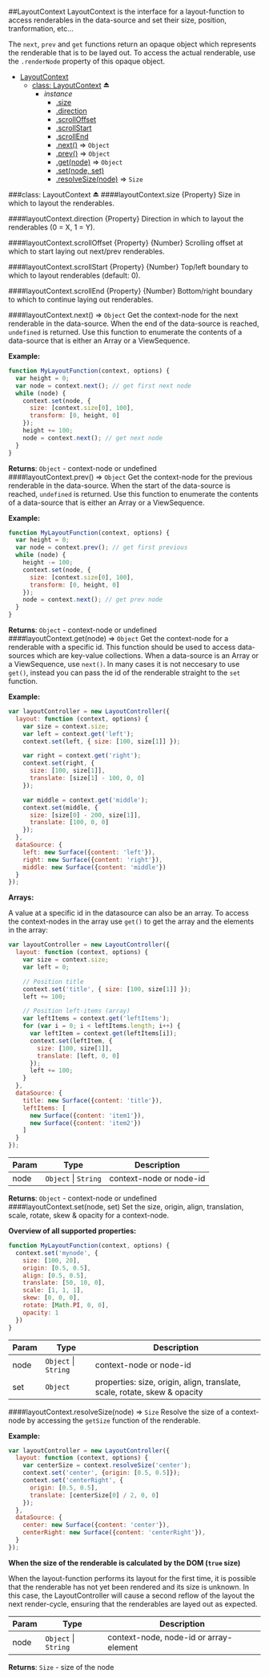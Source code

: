 <a name="module_LayoutContext"></a>
##LayoutContext
LayoutContext is the interface for a layout-function to access
renderables in the data-source and set their size, position, tranformation, etc...

The `next`, `prev` and `get` functions return an opaque object which represents
the renderable that is to be layed out. To access the actual renderable, use the
`.renderNode` property of this opaque object.


* [LayoutContext](#module_LayoutContext)
  * [class: LayoutContext](#exp_module_LayoutContext--LayoutContext) ⏏
    * _instance_
      * [.size](#module_LayoutContext--LayoutContext#size)
      * [.direction](#module_LayoutContext--LayoutContext#direction)
      * [.scrollOffset](#module_LayoutContext--LayoutContext#scrollOffset)
      * [.scrollStart](#module_LayoutContext--LayoutContext#scrollStart)
      * [.scrollEnd](#module_LayoutContext--LayoutContext#scrollEnd)
      * [.next()](#module_LayoutContext--LayoutContext#next) ⇒ <code>Object</code>
      * [.prev()](#module_LayoutContext--LayoutContext#prev) ⇒ <code>Object</code>
      * [.get(node)](#module_LayoutContext--LayoutContext#get) ⇒ <code>Object</code>
      * [.set(node, set)](#module_LayoutContext--LayoutContext#set)
      * [.resolveSize(node)](#module_LayoutContext--LayoutContext#resolveSize) ⇒ <code>Size</code>

<a name="exp_module_LayoutContext--LayoutContext"></a>
###class: LayoutContext ⏏
<a name="module_LayoutContext--LayoutContext#size"></a>
####layoutContext.size
{Property} Size in which to layout the renderables.

<a name="module_LayoutContext--LayoutContext#direction"></a>
####layoutContext.direction
{Property} Direction in which to layout the renderables (0 = X, 1 = Y).

<a name="module_LayoutContext--LayoutContext#scrollOffset"></a>
####layoutContext.scrollOffset
{Property} {Number} Scrolling offset at which to start laying out next/prev renderables.

<a name="module_LayoutContext--LayoutContext#scrollStart"></a>
####layoutContext.scrollStart
{Property} {Number} Top/left boundary to which to layout renderables (default: 0).

<a name="module_LayoutContext--LayoutContext#scrollEnd"></a>
####layoutContext.scrollEnd
{Property} {Number} Bottom/right boundary to which to continue laying out renderables.

<a name="module_LayoutContext--LayoutContext#next"></a>
####layoutContext.next() ⇒ <code>Object</code>
Get the context-node for the next renderable in the data-source. When
the end of the data-source is reached, `undefined` is returned.
Use this function to enumerate the contents of a data-source that is
either an Array or a ViewSequence.

**Example:**

```javascript
function MyLayoutFunction(context, options) {
  var height = 0;
  var node = context.next(); // get first next node
  while (node) {
    context.set(node, {
      size: [context.size[0], 100],
      transform: [0, height, 0]
    });
    height += 100;
    node = context.next(); // get next node
  }
}
```

**Returns**: <code>Object</code> - context-node or undefined  
<a name="module_LayoutContext--LayoutContext#prev"></a>
####layoutContext.prev() ⇒ <code>Object</code>
Get the context-node for the previous renderable in the data-source. When
the start of the data-source is reached, `undefined` is returned.
Use this function to enumerate the contents of a data-source that is
either an Array or a ViewSequence.

**Example:**

```javascript
function MyLayoutFunction(context, options) {
  var height = 0;
  var node = context.prev(); // get first previous
  while (node) {
    height -= 100;
    context.set(node, {
      size: [context.size[0], 100],
      transform: [0, height, 0]
    });
    node = context.next(); // get prev node
  }
}
```

**Returns**: <code>Object</code> - context-node or undefined  
<a name="module_LayoutContext--LayoutContext#get"></a>
####layoutContext.get(node) ⇒ <code>Object</code>
Get the context-node for a renderable with a specific id. This function
should be used to access data-sources which are key-value collections.
When a data-source is an Array or a ViewSequence, use `next()`.
In many cases it is not neccesary to use `get()`, instead you can pass
the id of the renderable straight to the `set` function.

**Example:**

```javascript
var layoutController = new LayoutController({
  layout: function (context, options) {
    var size = context.size;
    var left = context.get('left');
    context.set(left, { size: [100, size[1]] });

    var right = context.get('right');
    context.set(right, {
      size: [100, size[1]],
      translate: [size[1] - 100, 0, 0]
    });

    var middle = context.get('middle');
    context.set(middle, {
      size: [size[0] - 200, size[1]],
      translate: [100, 0, 0]
    });
  },
  dataSource: {
    left: new Surface({content: 'left'}),
    right: new Surface({content: 'right'}),
    middle: new Surface({content: 'middle'})
  }
});
```

**Arrays:**

A value at a specific id in the datasource can also be an array. To access the
context-nodes in the array use `get()` to get the array and the elements in the
array:

```javascript
var layoutController = new LayoutController({
  layout: function (context, options) {
    var size = context.size;
    var left = 0;

    // Position title
    context.set('title', { size: [100, size[1]] });
    left += 100;

    // Position left-items (array)
    var leftItems = context.get('leftItems');
    for (var i = 0; i < leftItems.length; i++) {
      var leftItem = context.get(leftItems[i]);
      context.set(leftItem, {
        size: [100, size[1]],
        translate: [left, 0, 0]
      });
      left += 100;
    }
  },
  dataSource: {
    title: new Surface({content: 'title'}),
    leftItems: [
      new Surface({content: 'item1'}),
      new Surface({content: 'item2'})
    ]
  }
});
```

| Param | Type | Description |
| ----- | ---- | ----------- |
| node | <code>Object</code> \| <code>String</code> | context-node or node-id |

**Returns**: <code>Object</code> - context-node or undefined  
<a name="module_LayoutContext--LayoutContext#set"></a>
####layoutContext.set(node, set)
Set the size, origin, align, translation, scale, rotate, skew & opacity for a context-node.

**Overview of all supported properties:**

```javascript
function MyLayoutFunction(context, options) {
  context.set('mynode', {
    size: [100, 20],
    origin: [0.5, 0.5],
    align: [0.5, 0.5],
    translate: [50, 10, 0],
    scale: [1, 1, 1],
    skew: [0, 0, 0],
    rotate: [Math.PI, 0, 0],
    opacity: 1
  })
}
```

| Param | Type | Description |
| ----- | ---- | ----------- |
| node | <code>Object</code> \| <code>String</code> | context-node or node-id |
| set | <code>Object</code> | properties: size, origin, align, translate, scale, rotate, skew & opacity |

<a name="module_LayoutContext--LayoutContext#resolveSize"></a>
####layoutContext.resolveSize(node) ⇒ <code>Size</code>
Resolve the size of a context-node by accessing the `getSize` function
of the renderable.

**Example:**

```javascript
var layoutController = new LayoutController({
  layout: function (context, options) {
    var centerSize = context.resolveSize('center');
    context.set('center', {origin: [0.5, 0.5]});
    context.set('centerRight', {
      origin: [0.5, 0.5],
      translate: [centerSize[0] / 2, 0, 0]
    });
  },
  dataSource: {
    center: new Surface({content: 'center'}),
    centerRight: new Surface({content: 'centerRight'}),
  }
});
```

**When the size of the renderable is calculated by the DOM (`true` size)**

When the layout-function performs its layout for the first time, it is
possible that the renderable has not yet been rendered and its size
is unknown. In this case, the LayoutController will cause a second
reflow of the layout the next render-cycle, ensuring that the renderables
are layed out as expected.

| Param | Type | Description |
| ----- | ---- | ----------- |
| node | <code>Object</code> \| <code>String</code> | context-node, node-id or array-element |

**Returns**: <code>Size</code> - size of the node  
